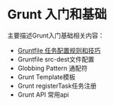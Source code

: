 # Grunt 入门和基础

主要描述Grunt入门基础相关内容：
+ [Gruntfile 任务配置规则和技巧](config_rule_skill.md)
+ Gruntfile src-dest文件配置
+ Globbing Pattern 通配符
+ Grunt Template模板
+ Grunt registerTask任务注册
+ Grunt API 常用api